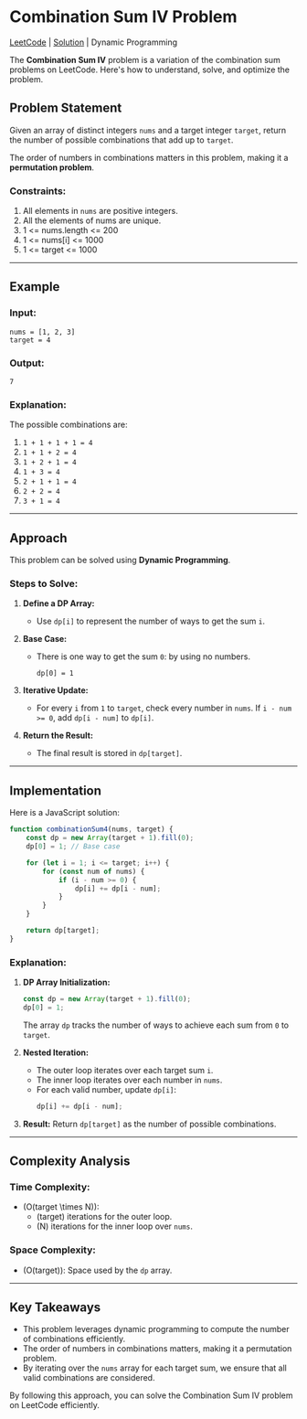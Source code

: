 # Combination Sum IV Problem

[LeetCode](https://leetcode.com/problems/combination-sum-iv/) 
|
[Solution](377_combination-sum-iv.js)
|
Dynamic Programming


The **Combination Sum IV** problem is a variation of the combination sum problems on LeetCode. Here's how to understand, solve, and optimize the problem.

## Problem Statement

Given an array of distinct integers `nums` and a target integer `target`, return the number of possible combinations that add up to `target`.

The order of numbers in combinations matters in this problem, making it a **permutation problem**.

### Constraints:
1. All elements in `nums` are positive integers.
2. All the elements of nums are unique.
3. 1 <= nums.length <= 200
4. 1 <= nums[i] <= 1000
5. 1 <= target <= 1000

---

## Example

### Input:
```plaintext
nums = [1, 2, 3]
target = 4
```

### Output:
```plaintext
7
```

### Explanation:
The possible combinations are:
1. `1 + 1 + 1 + 1 = 4`
2. `1 + 1 + 2 = 4`
3. `1 + 2 + 1 = 4`
4. `1 + 3 = 4`
5. `2 + 1 + 1 = 4`
6. `2 + 2 = 4`
7. `3 + 1 = 4`

---

## Approach

This problem can be solved using **Dynamic Programming**.

### Steps to Solve:
1. **Define a DP Array:**
   - Use `dp[i]` to represent the number of ways to get the sum `i`.

2. **Base Case:**
   - There is one way to get the sum `0`: by using no numbers.
     ```
     dp[0] = 1
     ```

3. **Iterative Update:**
   - For every `i` from `1` to `target`, check every number in `nums`. If `i - num >= 0`, add `dp[i - num]` to `dp[i]`.

4. **Return the Result:**
   - The final result is stored in `dp[target]`.

---

## Implementation

Here is a JavaScript solution:

```javascript
function combinationSum4(nums, target) {
    const dp = new Array(target + 1).fill(0);
    dp[0] = 1; // Base case

    for (let i = 1; i <= target; i++) {
        for (const num of nums) {
            if (i - num >= 0) {
                dp[i] += dp[i - num];
            }
        }
    }

    return dp[target];
}
```

### Explanation:
1. **DP Array Initialization:**
   ```javascript
   const dp = new Array(target + 1).fill(0);
   dp[0] = 1;
   ```
   The array `dp` tracks the number of ways to achieve each sum from `0` to `target`.

2. **Nested Iteration:**
   - The outer loop iterates over each target sum `i`.
   - The inner loop iterates over each number in `nums`.
   - For each valid number, update `dp[i]`:
     ```javascript
     dp[i] += dp[i - num];
     ```

3. **Result:**
   Return `dp[target]` as the number of possible combinations.

---

## Complexity Analysis

### Time Complexity:
- \(O(target \times N)\):
  - \(target\) iterations for the outer loop.
  - \(N\) iterations for the inner loop over `nums`.

### Space Complexity:
- \(O(target)\): Space used by the `dp` array.

---

## Key Takeaways

- This problem leverages dynamic programming to compute the number of combinations efficiently.
- The order of numbers in combinations matters, making it a permutation problem.
- By iterating over the `nums` array for each target sum, we ensure that all valid combinations are considered.

By following this approach, you can solve the Combination Sum IV problem on LeetCode efficiently.

